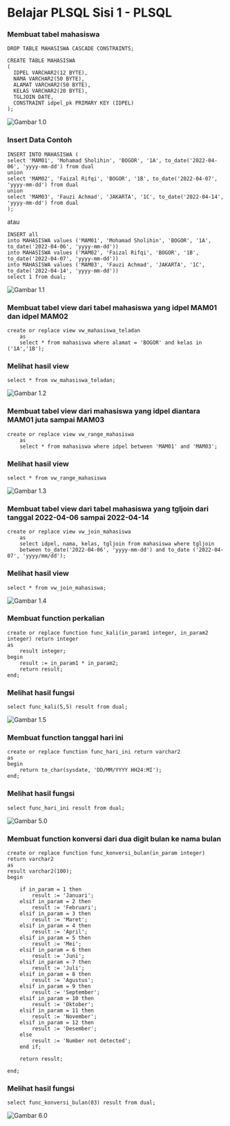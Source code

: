 
# Belajar PLSQL Sisi 1 - PLSQL #

### Membuat tabel mahasiswa ###
```
DROP TABLE MAHASISWA CASCADE CONSTRAINTS;

CREATE TABLE MAHASISWA
(
  IDPEL VARCHAR2(12 BYTE),
  NAMA VARCHAR2(50 BYTE),
  ALAMAT VARCHAR2(50 BYTE),
  KELAS VARCHAR2(20 BYTE),
  TGLJOIN DATE,
  CONSTRAINT idpel_pk PRIMARY KEY (IDPEL)
);
```

![Gambar 1.0](images/create_table.png)

### Insert Data Contoh ###
```
INSERT INTO MAHASISWA (
select 'MAM01', 'Mohamad Sholihin', 'BOGOR', '1A', to_date('2022-04-06', 'yyyy-mm-dd') from dual
union
select 'MAM02', 'Faizal Rifqi', 'BOGOR', '1B', to_date('2022-04-07', 'yyyy-mm-dd') from dual
union
select 'MAM03', 'Fauzi Achmad', 'JAKARTA', '1C', to_date('2022-04-14', 'yyyy-mm-dd') from dual
);
```

atau 

```
INSERT all 
into MAHASISWA values ('MAM01', 'Mohamad Sholihin', 'BOGOR', '1A', to_date('2022-04-06', 'yyyy-mm-dd')) 
into MAHASISWA values ('MAM02', 'Faizal Rifqi', 'BOGOR', '1B', to_date('2022-04-07', 'yyyy-mm-dd'))
into MAHASISWA values ('MAM03', 'Fauzi Achmad', 'JAKARTA', '1C', to_date('2022-04-14', 'yyyy-mm-dd'))
select 1 from dual;
```
![Gambar 1.1](images/insert_data.png)

### Membuat tabel view dari tabel mahasiswa yang idpel MAM01 dan idpel MAM02 ###
```
create or replace view vw_mahasiswa_teladan
    as 
    select * from mahasiswa where alamat = 'BOGOR' and kelas in ('1A','1B');
```

### Melihat hasil view ###
```
select * from vw_mahasiswa_teladan;
```

![Gambar 1.2](images/image1.png)


###  Membuat tabel view dari mahasiswa yang idpel diantara MAM01 juta sampai MAM03 ###
```
create or replace view vw_range_mahasiswa
    as 
    select * from mahasiswa where idpel between 'MAM01' and 'MAM03';
```

### Melihat hasil view ###
```
select * from vw_range_mahasiswa
```

![Gambar 1.3](images/image2.png)

### Membuat tabel view dari tabel mahasiswa yang tgljoin dari tanggal 2022-04-06 sampai 2022-04-14 ###
```
create or replace view vw_join_mahasiswa
    as 
    select idpel, nama, kelas, tgljoin from mahasiswa where tgljoin
    between to_date('2022-04-06', 'yyyy-mm-dd') and to_date ('2022-04-07', 'yyyy/mm/dd');
```

### Melihat hasil view ###
```
select * from vw_join_mahasiswa;
```

![Gambar 1.4](images/image3.png)

### Membuat function perkalian ###
```
create or replace function func_kali(in_param1 integer, in_param2 integer) return integer
as
    result integer;
begin
    result := in_param1 * in_param2;
    return result;
end;
```

### Melihat hasil fungsi ###
```
select func_kali(5,5) result from dual;
```

![Gambar 1.5](images/image4.png)

### Membuat function tanggal hari ini ###
```
create or replace function func_hari_ini return varchar2
as
begin
    return to_char(sysdate, 'DD/MM/YYYY HH24:MI');
end;
```

### Melihat hasil fungsi ###
```
select func_hari_ini result from dual;
```

![Gambar 5.0](images/image5.png)

### Membuat function konversi dari dua digit bulan ke nama bulan ###
```
create or replace function func_konversi_bulan(in_param integer) return varchar2
as
result varchar2(100);
begin

    if in_param = 1 then
        result := 'Januari';
    elsif in_param = 2 then
        result := 'Februari';
    elsif in_param = 3 then
        result := 'Maret';
    elsif in_param = 4 then
        result := 'April';
    elsif in_param = 5 then
        result := 'Mei';
    elsif in_param = 6 then
        result := 'Juni';
    elsif in_param = 7 then
        result := 'Juli';
    elsif in_param = 8 then
        result := 'Agustus';
    elsif in_param = 9 then
        result := 'September';
    elsif in_param = 10 then
        result := 'Oktober';
    elsif in_param = 11 then
        result := 'November';
    elsif in_param = 12 then
        result := 'Desember';
    else
        result := 'Number not detected';
    end if;

    return result;

end;
```

### Melihat hasil fungsi ###
```
select func_konversi_bulan(03) result from dual;
```

![Gambar 6.0](images/image6.png)